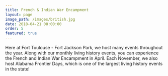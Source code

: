 ```yaml
---
title: French & Indian War Encampment
layout: page
image_path: /images/british.jpg
date: 2018-04-21 08:00:00
order: 5
featured: true
---
```



Here at Fort Toulouse - Fort Jackson Park, we host many events throughout the year. Along with our monthly living history events, you can experience the French and Indian War Encampment in April. Each November, we also host Alabama Frontier Days, which is one of the largest living history events in the state!